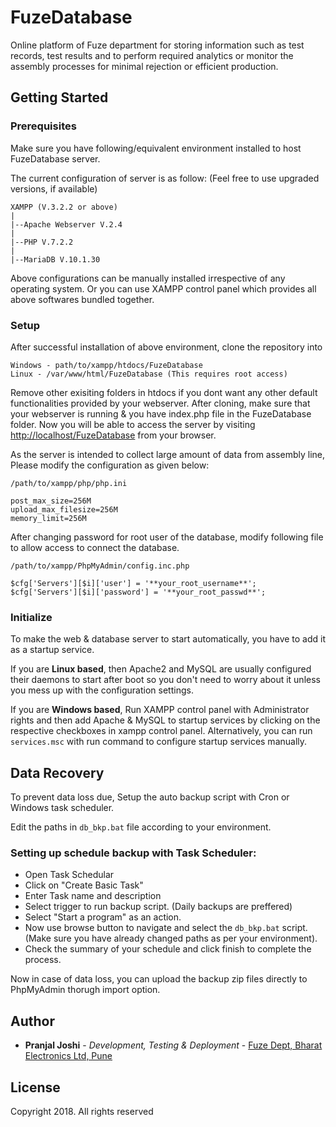 # FuzeDatabase

Online platform of Fuze department for storing information such as test records, test results and to perform required analytics or monitor the assembly processes for minimal rejection or efficient production.

## Getting Started

### Prerequisites

Make sure you have following/equivalent environment installed to host FuzeDatabase server.

The current configuration of server is as follow: (Feel free to use upgraded versions, if available)

```
XAMPP (V.3.2.2 or above)
|
|--Apache Webserver V.2.4
|
|--PHP V.7.2.2
|
|--MariaDB V.10.1.30

```

Above configurations can be manually installed irrespective of any operating system. Or you can use XAMPP control panel which provides all above softwares bundled together.

### Setup

After successful installation of above environment, clone the repository into
```
Windows - path/to/xampp/htdocs/FuzeDatabase
Linux - /var/www/html/FuzeDatabase (This requires root access)
```

Remove other exisiting folders in htdocs if you dont want any other default functionalities provided by your webserver. After cloning, make sure that your webserver is running & you have index.php file in the FuzeDatabase folder. Now you will be able to access the server by visiting [http://localhost/FuzeDatabase](http://localhost/FuzeDatabase) from your browser.

As the server is intended to collect large amount of data from assembly line, Please modify the configuration as given below:
```
/path/to/xampp/php/php.ini

post_max_size=256M
upload_max_filesize=256M
memory_limit=256M

```

After changing password for root user of the database, modify following file to allow access to connect the database.
```
/path/to/xampp/PhpMyAdmin/config.inc.php

$cfg['Servers'][$i]['user'] = '**your_root_username**';
$cfg['Servers'][$i]['password'] = '**your_root_passwd**';
```

### Initialize

To make the web & database server to start automatically, you have to add it as a startup service.

If you are **Linux based**, then Apache2 and MySQL are usually configured their daemons to start after boot so you don't need to worry about it unless you mess up with the configuration settings.

If you are **Windows based**, Run XAMPP control panel with Administrator rights and then add Apache & MySQL to startup services by clicking on the respective checkboxes in xampp control panel. Alternatively, you can run ```services.msc``` with run command to configure startup services manually.

## Data Recovery

To prevent data loss due, Setup the auto backup script with Cron or Windows task scheduler.

Edit the paths in ```db_bkp.bat``` file according to your environment.

### Setting up schedule backup with Task Scheduler:

* Open Task Schedular
* Click on "Create Basic Task"
* Enter Task name and description
* Select trigger to run backup script. (Daily backups are preffered)
* Select "Start a program" as an action.
* Now use browse button to navigate and select the ```db_bkp.bat``` script. (Make sure you have already changed paths as per your environment).
* Check the summary of your schedule and click finish to complete the process.

Now in case of data loss, you can upload the backup zip files directly to PhpMyAdmin thorugh import option.

## Author

* **Pranjal Joshi** - *Development, Testing & Deployment* - [Fuze Dept, Bharat Electronics Ltd, Pune](http://bel-india.com/)

## License

Copyright 2018. All rights reserved
